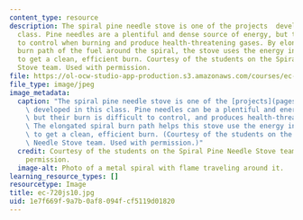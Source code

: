 ```yaml
---
content_type: resource
description: The spiral pine needle stove is one of the projects  developed in this
  class. Pine needles are a plentiful and dense source of energy, but they are difficult
  to control when burning and produce health-threatening gases. By elongating the
  burn path of the fuel around the spiral, the stove uses the energy in the gases
  to get a clean, efficient burn. Courtesy of the students on the Spiral Pine Needle
  Stove team. Used with permission.
file: https://ol-ocw-studio-app-production.s3.amazonaws.com/courses/ec-720j-d-lab-ii-design-spring-2010/1e7f669f9a7b0af8094fcf5119d01820_ec-720js10.jpg
file_type: image/jpeg
image_metadata:
  caption: "The spiral pine needle stove is one of the [projects](pages/projects)\
    \ developed in this class. Pine needles can be a plentiful and energy-dense fuel,\
    \ but their burn is difficult to control, and produces health-threatening gases.\_\
    \ The elongated spiral burn path helps this stove use the energy in the gases\
    \ to get a clean, efficient burn. (Courtesy of the students on the Spiral Pine\
    \ Needle Stove team. Used with permission.)"
  credit: Courtesy of the students on the Spiral Pine Needle Stove team. Used with
    permission.
  image-alt: Photo of a metal spiral with flame traveling around it.
learning_resource_types: []
resourcetype: Image
title: ec-720js10.jpg
uid: 1e7f669f-9a7b-0af8-094f-cf5119d01820
---
```

